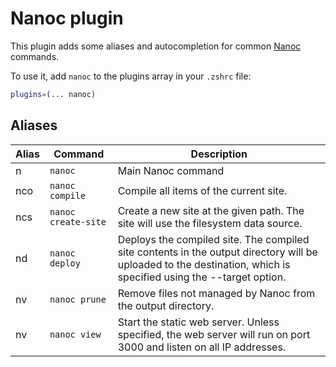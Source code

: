 # Nanoc plugin

This plugin adds some aliases and autocompletion for common [Nanoc](https://nanoc.ws) commands.

To use it, add `nanoc` to the plugins array in your `.zshrc` file:

```zsh
plugins=(... nanoc)
```

## Aliases

| Alias | Command               | Description                                        |
|-------|-----------------------|----------------------------------------------------|
| n     | `nanoc`               | Main Nanoc command                                 |
| nco   | `nanoc compile`       | Compile all items of the current site. |
| ncs   | `nanoc create-site`   | Create a new site at the given path. The site will use the filesystem data source. |
| nd    | `nanoc deploy`        | Deploys the compiled site. The compiled site contents in the output directory will be uploaded to the destination, which is specified using the --target option. |
| nv    | `nanoc prune`          | Remove files not managed by Nanoc from the output directory. |
| nv    | `nanoc view`          | Start the static web server. Unless specified, the web server will run on port 3000 and listen on all IP addresses. |
